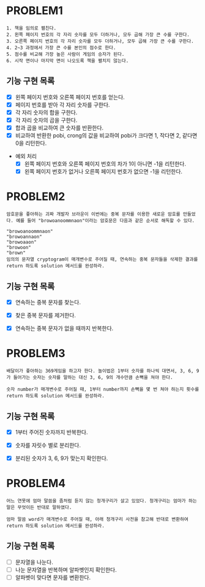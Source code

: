 # PROBLEM1

```
1. 책을 임의로 펼친다.
2. 왼쪽 페이지 번호의 각 자리 숫자를 모두 더하거나, 모두 곱해 가장 큰 수를 구한다.
3. 오른쪽 페이지 번호의 각 자리 숫자를 모두 더하거나, 모두 곱해 가장 큰 수를 구한다.
4. 2~3 과정에서 가장 큰 수를 본인의 점수로 한다.
5. 점수를 비교해 가장 높은 사람이 게임의 승자가 된다.
6. 시작 면이나 마지막 면이 나오도록 책을 펼치지 않는다.
```

##  기능 구현 목록

- [x] 왼쪽 페이지 번호와 오른쪽 페이지 번호를 얻는다.
- [x] 페이지 번호를 받아 각 자리 숫자를 구한다.
- [x] 각 자리 숫자의 합을 구한다.
- [x] 각 자리 숫자의 곱을 구한다.
- [x] 합과 곱을 비교하여 큰 숫자를 반환한다.
- [x] 비교하여 반환한 pobi, crong의 값을 비교하여 pobi가 크다면 1, 작다면 2, 같다면 0을 리턴한다.
- 예외 처리
    - [x] 왼쪽 페이지 번호와 오른쪽 페이지 번호의 차가 1이 아니면 -1을 리턴한다.
    - [x] 왼쪽 페이지 번호가 없거나 오른쪽 페이지 번호가 없으면 -1을 리턴한다.

# PROBLEM2

```
암호문을 좋아하는 괴짜 개발자 브라운이 이번에는 중복 문자를 이용한 새로운 암호를 만들었다. 예를 들어 "browoanoommnaon"이라는 암호문은 다음과 같은 순서로 해독할 수 있다.

"browoanoommnaon"
"browoannaon"
"browoaaon"
"browoon"
"brown"
임의의 문자열 cryptogram이 매개변수로 주어질 때, 연속하는 중복 문자들을 삭제한 결과를 return 하도록 solution 메서드를 완성하라.
```

##  기능 구현 목록

- [x] 연속하는 중복 문자를 찾는다.
- [x] 찾은 중복 문자를 제거한다.
- [x] 연속하는 중복 문자가 없을 때까지 반복한다.


# PROBLEM3

```
배달이가 좋아하는 369게임을 하고자 한다. 놀이법은 1부터 숫자를 하나씩 대면서, 3, 6, 9가 들어가는 숫자는 숫자를 말하는 대신 3, 6, 9의 개수만큼 손뼉을 쳐야 한다.

숫자 number가 매개변수로 주어질 때, 1부터 number까지 손뼉을 몇 번 쳐야 하는지 횟수를 return 하도록 solution 메서드를 완성하라.
```

## 기능 구현 목록

- [x] 1부터 주어진 숫자까지 반복한다.
- [x] 숫자를 자릿수 별로 분리한다. 
- [x] 분리된 숫자가 3, 6, 9가 맞는지 확인한다. 


# PROBLEM4
```
어느 연못에 엄마 말씀을 좀처럼 듣지 않는 청개구리가 살고 있었다. 청개구리는 엄마가 하는 말은 무엇이든 반대로 말하였다.

엄마 말씀 word가 매개변수로 주어질 때, 아래 청개구리 사전을 참고해 반대로 변환하여 return 하도록 solution 메서드를 완성하라.
```
## 기능 구현 목록

- [ ] 문자열을 나눈다.
- [ ] 나눈 문자열을 반복하며 알파벳인지 확인한다.
- [ ] 알파벳이 맞다면 문자를 변환한다. 

